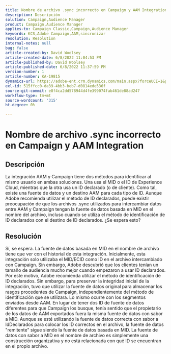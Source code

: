 ```yaml
---
title: Nombre de archivo .sync incorrecto en Campaign y AAM Integration
description: Descripción
solution: Campaign,Audience Manager
product: Campaign,Audience Manager
applies-to: Campaign Classic,Campaign,Audience Manager
keywords: KCS,Adobe Campaign,AAM,sincronizar
resolution: Resolution
internal-notes: null
bug: false
article-created-by: David Woolsey
article-created-date: 6/8/2022 11:04:53 PM
article-published-by: David Woolsey
article-published-date: 6/8/2022 11:37:59 PM
version-number: 1
article-number: KA-19815
dynamics-url: https://adobe-ent.crm.dynamics.com/main.aspx?forceUCI=1&pagetype=entityrecord&etn=knowledgearticle&id=7dd5f164-7fe7-ec11-bb3c-000d3a3b1f18
exl-id: 515ffcc0-da39-4bb3-beb7-d0814ede536f
source-git-commit: e8f4ca2dd578944d4fe399074fab461de88ad247
workflow-type: tm+mt
source-wordcount: '315'
ht-degree: 0%

---
```


# Nombre de archivo .sync incorrecto en Campaign y AAM Integration

## Descripción


La integración AAM y Campaign tiene dos métodos para identificar al mismo usuario en ambas soluciones. Una usa el MID o el ID de Experience Cloud, mientras que la otra usa un ID declarado (o de cliente). Como tal, existe una fuente de datos y un destino AAM para cada tipo de ID. Aunque Adobe recomienda utilizar el método de ID declarados, puede existir preocupación de que los archivos .sync utilizados para intercambiar datos entre AAM y Campaign tengan la fuente de datos basada en MID en el nombre del archivo, incluso cuando se utiliza el método de identificación de ID declarados con el destino de ID declarados. ¿Se espera esto?


## Resolución


Sí, se espera. La fuente de datos basada en MID en el nombre de archivo tiene que ver con el historial de esta integración. Inicialmente, esta integración solo utilizaba el MID/ECID como ID en el archivo intercambiado con Campaign. Sin embargo, Adobe descubrió que los clientes tenían un tamaño de audiencia mucho mejor cuando empezaron a usar ID declarados. Por este motivo, Adobe recomienda utilizar el método de identificación de ID declarados. Sin embargo, para preservar la integridad inicial de la integración, tuvo que utilizar la fuente de datos original para almacenar los rasgos procedentes de Campaign, independientemente del método de identificación que se utilizara. Lo mismo ocurre con los segmentos enviados desde AAM. En lugar de tener dos ID de fuente de datos diferentes para que Campaign los busque, tenía sentido que el propietario de los datos de AAM exportados fuera la misma fuente de datos con sabor a MID. Aunque se esté utilizando la fuente de datos correcta con sabor a IdDeclarados para colocar los ID correctos en el archivo, la fuente de datos &quot;remitente&quot; sigue siendo la fuente de datos basada en MID. La fuente de datos con sabor a MID en el nombre de archivo es simplemente una construcción organizativa y no está relacionada con qué ID se encuentran en el propio archivo.
